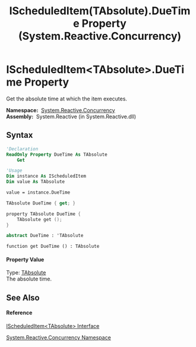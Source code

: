 ﻿---
title: IScheduledItem(TAbsolute).DueTime Property  (System.Reactive.Concurrency)
TOCTitle: DueTime Property
ms:assetid: P:System.Reactive.Concurrency.IScheduledItem`1.DueTime
ms:mtpsurl: https://msdn.microsoft.com/en-us/library/Hh229819(v=VS.103)
ms:contentKeyID: 36069490
ms.date: 06/28/2011
mtps_version: v=VS.103
f1_keywords:
- System.Reactive.Concurrency.IScheduledItem`1.DueTime
- System.Reactive.Concurrency.IScheduledItem`1.get_DueTime
dev_langs:
- CSharp
- JScript
- VB
- FSharp
- c++
---

# IScheduledItem\<TAbsolute\>.DueTime Property

Get the absolute time at which the item executes.

**Namespace:**  [System.Reactive.Concurrency](hh229042\(v=vs.103\).md)  
**Assembly:**  System.Reactive (in System.Reactive.dll)

## Syntax

``` vb
'Declaration
ReadOnly Property DueTime As TAbsolute
    Get
```

``` vb
'Usage
Dim instance As IScheduledItem
Dim value As TAbsolute

value = instance.DueTime
```

``` csharp
TAbsolute DueTime { get; }
```

``` c++
property TAbsolute DueTime {
    TAbsolute get ();
}
```

``` fsharp
abstract DueTime : 'TAbsolute
```

``` jscript
function get DueTime () : TAbsolute
```

#### Property Value

Type: [TAbsolute](hh229771\(v=vs.103\).md)  
The absolute time.  

## See Also

#### Reference

[IScheduledItem\<TAbsolute\> Interface](hh229771\(v=vs.103\).md)

[System.Reactive.Concurrency Namespace](hh229042\(v=vs.103\).md)

